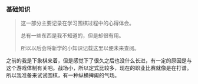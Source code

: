 ### 基础知识

> 这一部分主要记录在学习围棋过程中的心得体会。
>
> 总有一些东西是我不知道的，但是却很有用。
>
> 所以以后会将新学的小知识记载这里以便未来查阅。



之前的我是下象棋来着，但是感觉下了很久之后也没什么长进，有一定的原因是与这个游戏体制有关吧。战场小，所以定式比较多，现在的职业比赛就像是在打谱。所以我准备来试试围棋，有一种纵横捭阖的气场。
